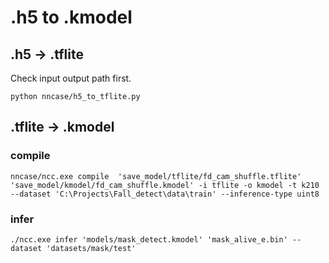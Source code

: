 # .h5 to .kmodel

## .h5 -> .tflite

Check input output path first.

```shell
python nncase/h5_to_tflite.py
```

## .tflite -> .kmodel

### compile

```shell
nncase/ncc.exe compile  'save_model/tflite/fd_cam_shuffle.tflite'  'save_model/kmodel/fd_cam_shuffle.kmodel' -i tflite -o kmodel -t k210 --dataset 'C:\Projects\Fall_detect\data\train' --inference-type uint8
```

### infer

```shell
./ncc.exe infer 'models/mask_detect.kmodel' 'mask_alive_e.bin' --dataset 'datasets/mask/test'
```
